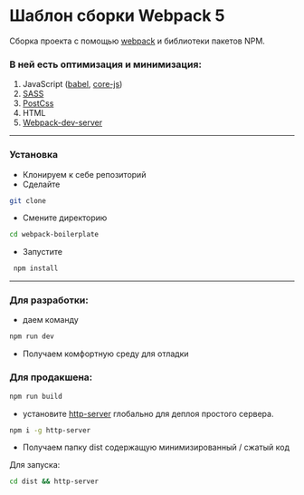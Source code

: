 # Шаблон сборки Webpack 5

Сборка проекта с помощью [webpack](https://webpack.js.org/) и библиотеки пакетов NPM.

### В ней есть оптимизация и минимизация:

1. JavaScript ([babel](https://babeljs.io/), [core-js](https://github.com/zloirock/core-js))
2. [SASS](https://sass-lang.com/)
3. [PostCss](https://postcss.org/)
4. HTML
5. [Webpack-dev-server](https://webpack.js.org/configuration/dev-server/)
----
### Установка

- Клонируем к себе репозиторий
- Сделайте 
```bash
git clone
``` 
- Смените директорию 
```bash
cd webpack-boilerplate
```
- Запустите
```bash
 npm install
```
----
### Для разработки:
- даем команду 
```bash  
npm run dev
```
- Получаем комфортную среду для отладки

### Для продакшена:
```bash
npm run build
```
- установите [http-server](https://www.npmjs.com/package/http-server) глобально для деплоя простого сервера.

```bash
npm i -g http-server
```
- Получаем папку dist содержащую минимизированный / сжатый код

Для запуска:
```bash
cd dist && http-server
```
